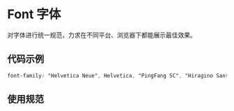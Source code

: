 # Font 字体

对字体进行统一规范，力求在不同平台、浏览器下都能展示最佳效果。

## 代码示例

```css
font-family: "Helvetica Neue", Helvetica, "PingFang SC", "Hiragino Sans GB", "Microsoft YaHei", "微软雅黑", Arial,sans-serif;
  ```

## 使用规范